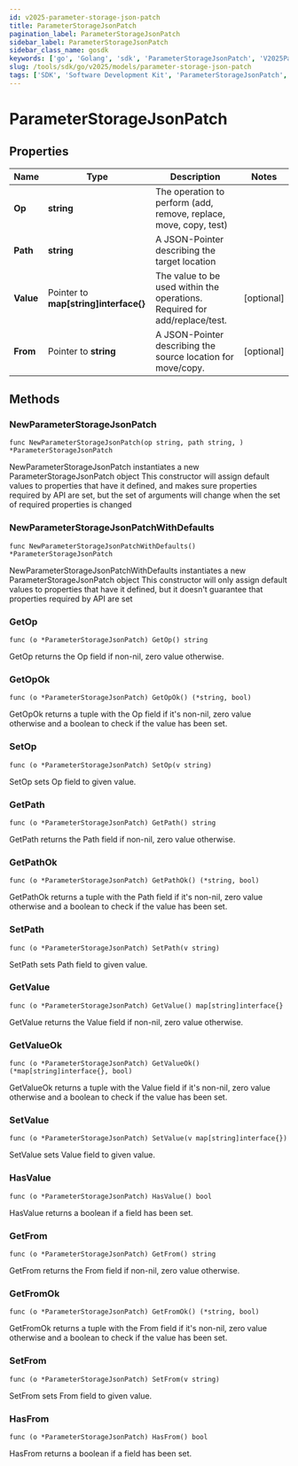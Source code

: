 ```yaml
---
id: v2025-parameter-storage-json-patch
title: ParameterStorageJsonPatch
pagination_label: ParameterStorageJsonPatch
sidebar_label: ParameterStorageJsonPatch
sidebar_class_name: gosdk
keywords: ['go', 'Golang', 'sdk', 'ParameterStorageJsonPatch', 'V2025ParameterStorageJsonPatch'] 
slug: /tools/sdk/go/v2025/models/parameter-storage-json-patch
tags: ['SDK', 'Software Development Kit', 'ParameterStorageJsonPatch', 'V2025ParameterStorageJsonPatch']
---
```


# ParameterStorageJsonPatch

## Properties

Name | Type | Description | Notes
------------ | ------------- | ------------- | -------------
**Op** | **string** | The operation to perform (add, remove, replace, move, copy, test) | 
**Path** | **string** | A JSON-Pointer describing the target location | 
**Value** | Pointer to **map[string]interface{}** | The value to be used within the operations. Required for add/replace/test. | [optional] 
**From** | Pointer to **string** | A JSON-Pointer describing the source location for move/copy. | [optional] 

## Methods

### NewParameterStorageJsonPatch

`func NewParameterStorageJsonPatch(op string, path string, ) *ParameterStorageJsonPatch`

NewParameterStorageJsonPatch instantiates a new ParameterStorageJsonPatch object
This constructor will assign default values to properties that have it defined,
and makes sure properties required by API are set, but the set of arguments
will change when the set of required properties is changed

### NewParameterStorageJsonPatchWithDefaults

`func NewParameterStorageJsonPatchWithDefaults() *ParameterStorageJsonPatch`

NewParameterStorageJsonPatchWithDefaults instantiates a new ParameterStorageJsonPatch object
This constructor will only assign default values to properties that have it defined,
but it doesn't guarantee that properties required by API are set

### GetOp

`func (o *ParameterStorageJsonPatch) GetOp() string`

GetOp returns the Op field if non-nil, zero value otherwise.

### GetOpOk

`func (o *ParameterStorageJsonPatch) GetOpOk() (*string, bool)`

GetOpOk returns a tuple with the Op field if it's non-nil, zero value otherwise
and a boolean to check if the value has been set.

### SetOp

`func (o *ParameterStorageJsonPatch) SetOp(v string)`

SetOp sets Op field to given value.


### GetPath

`func (o *ParameterStorageJsonPatch) GetPath() string`

GetPath returns the Path field if non-nil, zero value otherwise.

### GetPathOk

`func (o *ParameterStorageJsonPatch) GetPathOk() (*string, bool)`

GetPathOk returns a tuple with the Path field if it's non-nil, zero value otherwise
and a boolean to check if the value has been set.

### SetPath

`func (o *ParameterStorageJsonPatch) SetPath(v string)`

SetPath sets Path field to given value.


### GetValue

`func (o *ParameterStorageJsonPatch) GetValue() map[string]interface{}`

GetValue returns the Value field if non-nil, zero value otherwise.

### GetValueOk

`func (o *ParameterStorageJsonPatch) GetValueOk() (*map[string]interface{}, bool)`

GetValueOk returns a tuple with the Value field if it's non-nil, zero value otherwise
and a boolean to check if the value has been set.

### SetValue

`func (o *ParameterStorageJsonPatch) SetValue(v map[string]interface{})`

SetValue sets Value field to given value.

### HasValue

`func (o *ParameterStorageJsonPatch) HasValue() bool`

HasValue returns a boolean if a field has been set.

### GetFrom

`func (o *ParameterStorageJsonPatch) GetFrom() string`

GetFrom returns the From field if non-nil, zero value otherwise.

### GetFromOk

`func (o *ParameterStorageJsonPatch) GetFromOk() (*string, bool)`

GetFromOk returns a tuple with the From field if it's non-nil, zero value otherwise
and a boolean to check if the value has been set.

### SetFrom

`func (o *ParameterStorageJsonPatch) SetFrom(v string)`

SetFrom sets From field to given value.

### HasFrom

`func (o *ParameterStorageJsonPatch) HasFrom() bool`

HasFrom returns a boolean if a field has been set.



